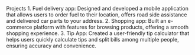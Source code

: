 Projects 
1.⁠ ⁠Fuel delivery app: 
       Designed and developed a mobile application that allows users to order fuel to their location, offers road side assistance and delivered car parts to your address.
2.⁠ ⁠Shopping app: 
       Built an e-commerce platform with features for browsing products, offering a smooth shopping experience.
3.⁠ ⁠Tip App: 
       Created a user-friendly tip calculator that helps users quickly calculate tips and split bills among multiple people, ensuring accuracy and convenience.
